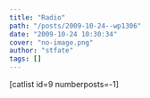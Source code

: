 ```yaml
---
title: "Radio"
path: "/posts/2009-10-24--wp1306"
date: "2009-10-24 10:30:34"
cover: "no-image.png"
author: "stfate"
tags: []
---
```


<style type="text/css">
<!--
p {white-space: pre-wrap};
-->
</style>

[catlist id=9 numberposts=-1]